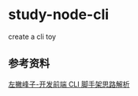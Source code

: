 # study-node-cli
create a cli toy

## 参考资料
[左撇峰子-开发前端 CLI 脚手架思路解析](https://juejin.im/post/6879265583205089287)

